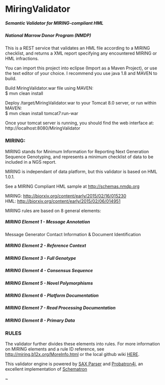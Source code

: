 # MiringValidator  
##### Semantic Validator for MIRING-compliant HML  
##### National Marrow Donor Program (NMDP)  
  
This is a REST service that validates an HML file according to a MIRING checklist, and returns a XML report specifying any encountered MIRING or HML infractions.  
  
You can import this project into eclipse (Import as a Maven Project), or use the text editor of your choice.  I recommend you use java 1.8 and MAVEN to build.  
  
Build MiringValidator.war file using MAVEN:  
$ mvn clean install  
  
Deploy /target/MiringValidator.war to your Tomcat 8.0 server, or run within MAVEN:  
$ mvn clean install tomcat7:run-war  
  
Once your tomcat server is running, you should find the web interface at:  
http://localhost:8080/MiringValidator  
  
### MIRING:  
  
MIRING stands for Minimum Information for Reporting Next Generation Sequence Genotyping, and represents a minimum checklist of data to be included in a NGS report.  
  
MIRING is independant of data platform, but this validator is based on HML 1.0.1.  
  
See a MIRING Compliant HML sample at http://schemas.nmdp.org  
  
MIRING: http://biorxiv.org/content/early/2015/02/16/015230  
HML: http://biorxiv.org/content/early/2015/02/06/014951  
  
MIRING rules are based on 8 general elements:  
  
##### MIRING Element 1 - Message Annotation  
Message Generator Contact Information & Document Identification  
  
##### MIRING Element 2 - Reference Context  
##### MIRING Element 3 - Full Genotype  
##### MIRING Element 4 - Consensus Sequence  
##### MIRING Element 5 - Novel Polymorphisms  
##### MIRING Element 6 - Platform Documentation  
##### MIRING Element 7 - Read Processing Documentation  
##### MIRING Element 8 - Primary Data  

  
### RULES  
  
The validator further divides these elements into rules.  For more information on MIRING elements and a rule ID reference, see http://miring.b12x.org/MoreInfo.html or the local github wiki [HERE](https://github.com/nmdp-bioinformatics/MiringValidator/wiki/Rules).

  
  
This validator engine is powered by [SAX Parser](http://docs.oracle.com/javase/7/docs/api/javax/xml/parsers/SAXParser.html) and [Probatron4j](http://www.probatron.org/probatron4j.html), an excellent implementation of [Schematron](http://www.schematron.com/)

~











